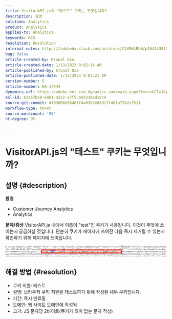 ```yaml
---
title: VisitorAPI.js의 "테스트" 쿠키는 무엇입니까?
description: 설명
solution: Analytics
product: Analytics
applies-to: Analytics
keywords: KCS
resolution: Resolution
internal-notes: https://adobedx.slack.com/archives/C3VMKLRUH/p1644438152582239
bug: false
article-created-by: Krunal Oza
article-created-date: 1/13/2023 8:02:14 AM
article-published-by: Krunal Oza
article-published-date: 1/13/2023 8:03:21 AM
version-number: 5
article-number: KA-17944
dynamics-url: https://adobe-ent.crm.dynamics.com/main.aspx?forceUCI=1&pagetype=entityrecord&etn=knowledgearticle&id=0b407392-1893-ed11-aad1-6045bd006793
exl-id: 63a57b58-64b1-4222-a7f5-b43319ad18c4
source-git-commit: 4f93666b98401f4a03b7e88d1ff48fa72b2cf511
workflow-type: tm+mt
source-wordcount: '95'
ht-degree: 9%

---
```


# VisitorAPI.js의 &quot;테스트&quot; 쿠키는 무엇입니까?

## 설명 {#description}

<b>환경</b>
- Customer Journey Analytics
- Analytics



<b>문제/증상</b>
VisitorAPI.js 내에서 이름이 &quot;test&quot;인 쿠키가 사용됩니다. 이것이 무엇에 쓰이는지 궁금하실 것입니다. 단순히 쿠키가 페이지에 쓰여진 다음 즉시 제거될 수 있는지 확인하기 위해 페이지에 쓰여집니다.

![](assets/___0c407392-1893-ed11-aad1-6045bd006793___.png)


## 해결 방법 {#resolution}


- 쿠키 이름: 테스트
- 설명: 브라우저 쿠키 지원을 테스트하기 위해 작성된 내부 쿠키입니다.
- 기간: 즉시 만료됨
- 도메인: 웹 사이트 도메인에 작성됨
- 크기: JS 문자당 2바이트(쿠키가 의미 없는 문자 작성)
